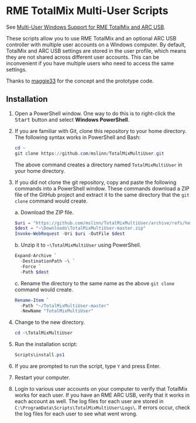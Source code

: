 # RME TotalMix Multi-User Scripts

See [Multi-User Windows Support for RME TotalMix and ARC USB](https://www.mslinn.com/av_studio/320-totalmix-multi-user.html).

These scripts allow you to use RME TotalMix and an optional ARC USB controller
with multiple user accounts on a Windows computer.
By default, TotalMix and ARC USB settings are stored in the user profile,
which means they are not shared across different user accounts.
This can be inconvenient if you have multiple users who need to access the same settings.

Thanks to [maggie33](https://forum.rme-audio.de/profile.php?id=40292)
for the concept and the prototype code.


## Installation

1. Open a PowerShell window.
   One way to do this is to right-click the <kbd>Start</kbd> button and
   select **Windows PowerShell**.

2. If you are familiar with Git, clone this repository to your home directory.
   The following syntax works in PowerShell and Bash:

    ```powershell
    cd ~
    git clone https://github.com/mslinn/TotalMixMultiUser.git
    ```

    The above command creates a directory named `TotalMixMultiUser`
    in your home directory.

3. If you did not clone the git repository, copy and paste the following commands
   into a PowerShell window.
   These commands download a ZIP file of the GitHub project and extract it to
   the same directory that the `git clone` command would create.

   a. Download the ZIP file.

      ```powershell
      $uri = "https://github.com/mslinn/TotalMixMultiUser/archive/refs/heads/master.zip"
      $dest = "~\Downloads\TotalMixMultiUser-master.zip"
      Invoke-WebRequest -Uri $uri -OutFile $dest
      ```

   b. Unzip it to `~\TotalMixMultiUser` using PowerShell.

      ```powershell
      Expand-Archive `
        -DestinationPath ~\ `
        -Force `
        -Path $dest
      ```

   c. Rename the directory to the same name as the above `git clone`
      command would create.

      ```powershell
      Rename-Item `
        -Path "~/TotalMixMultiUser-master"
        -NewName "TotalMixMultiUser"
      ```

4. Change to the new directory.

   ```powershell
   cd ~\TotalMixMultiUser
   ```

5. Run the installation script:

   ```powershell
   Scripts\install.ps1
   ```

6. If you are prompted to run the script, type `Y` and press Enter.

7. Restart your computer.

8. Login to various user accounts on your computer to verify that TotalMix
   works for each user.
   If you have an RME ARC USB, verify that it works in each account as well.
   The log files for each user are stored in
   `C:\ProgramData\Scripts\TotalMixMultiUser\Logs\`.
   If errors occur, check the log files for each user to see what went wrong.
